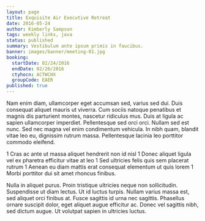 ```yaml
---
layout: page
title: Exquisite Air Executive Retreat
date: 2016-05-24
author: Kimberly Sampson
tags: weekly links, java
status: published
summary: Vestibulum ante ipsum primis in faucibus.
banner: images/banner/meeting-01.jpg
booking:
  startDate: 02/24/2016
  endDate: 02/26/2016
  ctyhocn: ACTWCHX
  groupCode: EAER
published: true
---
```

Nam enim diam, ullamcorper eget accumsan sed, varius sed dui. Duis consequat aliquet mauris ut viverra. Cum sociis natoque penatibus et magnis dis parturient montes, nascetur ridiculus mus. Duis at ligula ac sapien ullamcorper imperdiet. Pellentesque sed orci orci. Nullam sed est nunc. Sed nec magna vel enim condimentum vehicula. In nibh quam, blandit vitae leo eu, dignissim rutrum massa. Pellentesque lacinia leo porttitor commodo eleifend.

1 Cras ac ante ut massa aliquet hendrerit non id nisl
1 Donec aliquet ligula vel ex pharetra efficitur vitae at leo
1 Sed ultricies felis quis sem placerat rutrum
1 Aenean eu diam mattis erat consequat elementum ut quis lorem
1 Morbi porttitor dui sit amet rhoncus finibus.

Nulla in aliquet purus. Proin tristique ultricies neque non sollicitudin. Suspendisse ut diam lectus. Ut id luctus turpis. Nullam varius massa est, sed aliquet orci finibus at. Fusce sagittis id urna nec sagittis. Phasellus ornare suscipit dolor, eget aliquet augue efficitur ac. Donec vel sagittis nibh, sed dictum augue. Ut volutpat sapien in ultricies luctus.

